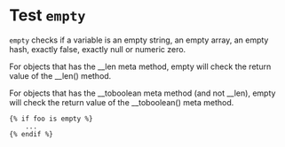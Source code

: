 Test `empty`
============

`empty` checks if a variable is an empty string, an empty array, an empty hash, 
exactly false, exactly null or numeric zero.

For objects that has the __len meta method, empty will check the return value of the __len() method.

For objects that has the __toboolean meta method (and not __len), empty will check the return value of the __toboolean() meta method.

```twig
{% if foo is empty %}
    ...
{% endif %}
```